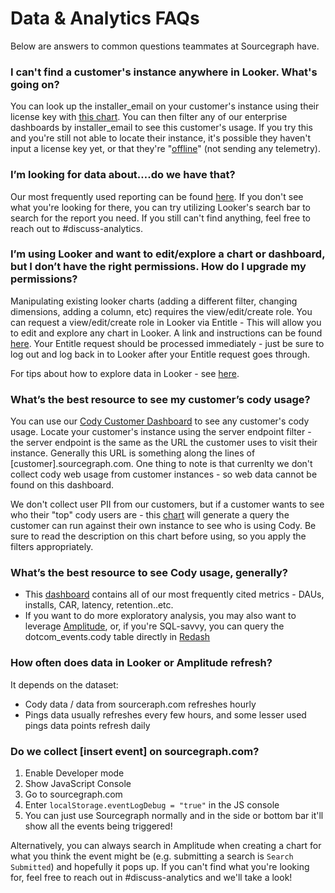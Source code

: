 # Data & Analytics FAQs

Below are answers to common questions teammates at Sourcegraph have.

### I can't find a customer's instance anywhere in Looker. What's going on?

You can look up the installer_email on your customer's instance using their license key with [this chart](https://sourcegraph.looker.com/looks/1597?toggle=fil). You can then filter any of our enterprise dashboards by installer_email to see this customer's usage. If you try this and you're still not able to locate their instance, it's possible they haven't input a license key yet, or that they're "[offline](https://sourcegraph.looker.com/looks/1527)" (not sending any telemetry). 


### I’m looking for data about….do we have that? 

Our most frequently used reporting can be found [here](https://handbook.sourcegraph.com/departments/data-analytics/reports/#sts=Notable%20reports). If you don't see what you're looking for there, you can try utilizing Looker's search bar to search for the report you need. If you still can't find anything, feel free to reach out to #discuss-analytics. 

### I’m using Looker and want to edit/explore a chart or dashboard, but I don’t have the right permissions. How do I upgrade my permissions? 

Manipulating existing looker charts (adding a different filter, changing dimensions, adding a column, etc) requires the view/edit/create role. You can request a view/edit/create role in Looker via Entitle - This will allow you to edit and explore any chart in Looker. A link and instructions can be found [here](https://handbook.sourcegraph.com/departments/data-analytics/reports/#how-do-i-get-access-to-looker). Your Entitle request should be processed immediately - just be sure to log out and log back in to Looker after your Entitle request goes through. 

For tips about how to explore data in Looker - see [here](https://handbook.sourcegraph.com/departments/data-analytics/reports/#how-to-use-looker).

### What’s the best resource to see my customer’s cody usage? 

You can use our [Cody Customer Dashboard](https://sourcegraph.looker.com/dashboards/503?Server+Endpoint=podium.sourcegraphcloud.com&Date=30+day&Minutes+Saved+per+Chat=5&Minutes+Saved+per+Command+=5&Minutes+Saved+per+Completion+=2) to see any customer's cody usage. Locate your customer's instance using the server endpoint filter - the server endpoint is the same as the URL the customer uses to visit their instance. Generally this URL is something along the lines of [customer].sourcegraph.com. One thing to note is that currenlty we don't collect cody web usage from customer instances - so web data cannot be found on this dashboard. 


We don't collect user PII from our customers, but if a customer wants to see who their "top" cody users are - this [chart](https://sourcegraph.looker.com/looks/1707?toggle=fil,pik) will generate a query the customer can run against their own instance to see who is using Cody. Be sure to read the description on this chart before using, so you apply the filters appropriately. 

### What’s the best resource to see Cody usage, generally? 

- This [dashboard](https://sourcegraph.looker.com/dashboards/476?Server+Endpoint=&IDE=) contains all of our most frequently cited metrics - DAUs, installs, CAR, latency, retention..etc.
- If you want to do more exploratory analysis, you may also want to leverage [Amplitude](https://handbook.sourcegraph.com/departments/data-analytics/amplitude/#amplitude), or, if you're SQL-savvy, you can query the dotcom_events.cody table directly in [Redash](https://handbook.sourcegraph.com/departments/data-analytics/reports/#what-is-redash)

### How often does data in Looker or Amplitude refresh? 
It depends on the dataset: 
- Cody data / data from sourceraph.com refreshes hourly
- Pings data usually refreshes every few hours, and some lesser used pings data points refresh daily


### Do we collect [insert event] on sourcegraph.com?

1. Enable Developer mode
2. Show JavaScript Console
3. Go to sourcegraph.com
4. Enter `localStorage.eventLogDebug = "true"` in the JS console
5. You can just use Sourcegraph normally and in the side or bottom bar it'll show all the events being triggered!

Alternatively, you can always search in Amplitude when creating a chart for what you think the event might be (e.g. submitting a search is `Search Submitted`) and hopefully it pops up. If you can't find what you're looking for, feel free to reach out in #discuss-analytics and we'll take a look!
